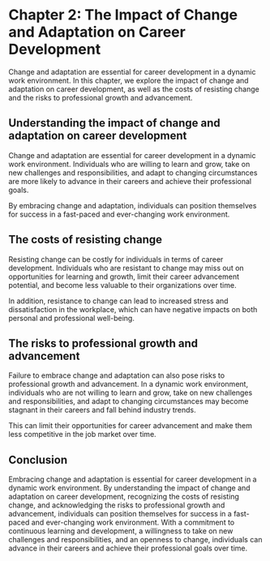 Chapter 2: The Impact of Change and Adaptation on Career Development
====================================================================

Change and adaptation are essential for career development in a dynamic work environment. In this chapter, we explore the impact of change and adaptation on career development, as well as the costs of resisting change and the risks to professional growth and advancement.

Understanding the impact of change and adaptation on career development
-----------------------------------------------------------------------

Change and adaptation are essential for career development in a dynamic work environment. Individuals who are willing to learn and grow, take on new challenges and responsibilities, and adapt to changing circumstances are more likely to advance in their careers and achieve their professional goals.

By embracing change and adaptation, individuals can position themselves for success in a fast-paced and ever-changing work environment.

The costs of resisting change
-----------------------------

Resisting change can be costly for individuals in terms of career development. Individuals who are resistant to change may miss out on opportunities for learning and growth, limit their career advancement potential, and become less valuable to their organizations over time.

In addition, resistance to change can lead to increased stress and dissatisfaction in the workplace, which can have negative impacts on both personal and professional well-being.

The risks to professional growth and advancement
------------------------------------------------

Failure to embrace change and adaptation can also pose risks to professional growth and advancement. In a dynamic work environment, individuals who are not willing to learn and grow, take on new challenges and responsibilities, and adapt to changing circumstances may become stagnant in their careers and fall behind industry trends.

This can limit their opportunities for career advancement and make them less competitive in the job market over time.

Conclusion
----------

Embracing change and adaptation is essential for career development in a dynamic work environment. By understanding the impact of change and adaptation on career development, recognizing the costs of resisting change, and acknowledging the risks to professional growth and advancement, individuals can position themselves for success in a fast-paced and ever-changing work environment. With a commitment to continuous learning and development, a willingness to take on new challenges and responsibilities, and an openness to change, individuals can advance in their careers and achieve their professional goals over time.
